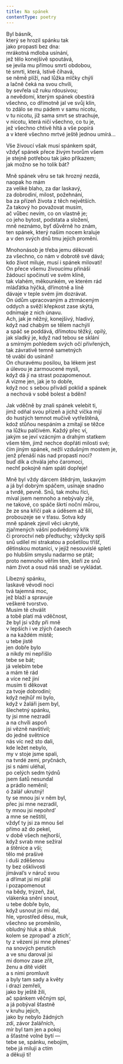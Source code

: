 ```yaml
---
title: Na spánek
contentType: poetry
---
```


<section>

Byl básník,  
který se hrozil spánku tak  
jako propasti bez dna:  
mrákotná mdloba usínání,  
jež tělo konejšivě spoutává,  
se jevila mu přímou smrti obdobou,  
té smrti, která, lstivě číhavá,  
se němě plíží, nad lůžka mlčky chýlí  
a lačně čeká na svou chvíli,  
by sevřela už ruku rdousivou;  
a nevědomí, kterým spánek obestírá  
všechno, co dřímotně jal ve svůj klín,  
to zdálo se mu pádem v samu nicotu,  
v tu nicotu, jíž sama smrt se strachuje,  
v nicotu, která ničí všechno, co tu je,  
jež všechno chtivě hltá a vše popírá  
a v které všechno mrtvé ještě jednou umírá…

Vše živoucí však musí spánkem spát,  
vždyť spánek přece živým tvorům všem  
je stejně potřebou tak jako příkazem;  
jak možno se ho tolik bát?

Mně spánek věru se tak hrozný nezdá,  
naopak ho mám  
za veliké blaho, za dar laskavý,  
za dobrodiní, milost, požehnání,  
ba za přízeň života z těch největších.  
Za takový ho považovat musím,  
ač vůbec nevím, co on vlastně je;  
co jeho bytost, podstata a složení,  
mně neznámo, byť důvěrně ho znám,  
ten spánek, který našim nocem kraluje  
a v den svých dnů tmu jejich promění.

Mnohonásob je třeba jemu děkovati  
za všechno, co nám v dobrotě své dává;  
kdo život miluje, musí i spánek milovati!  
On přece všemu živoucímu přináší  
žádoucí spočinutí ve svém klíně,  
tak vlahém, měkounkém, ve kterém rád  
mláďátka hýčká, dřímotně a líně  
dávaje v teple svém jim dozrávat.  
On údům upracovaným a ztrmáceným  
oddych a svěží křepkost zase skýtá,  
odnímaje z nich únavu.  
Ach, jak je něžný, konejšivý, hladivý,  
když nad chabým se tělem nachýlí  
a spáč se poddává, dřímotou těžký, opilý,  
jak sladký je, když nad tebou se sklání  
a smírným pohledem svých očí přivřených,  
tak závrativě temně sametných  
tě uvábí do usínání!  
On churavému posilou, ba lékem jest  
a úlevou je zarmoucené mysli,  
když dá jí na strast pozapomenout.  
A vizme jen, jak je to dobře,  
když noc s sebou přivádí poklid a spánek  
a nechová v sobě bolest a bdění!

Jak vděčně by znali spánek velebit ti,  
jimž odňal svou přízeň a jichž víčka míjí  
do hustých temnot mučivě vytřeštěná,  
kdož stůňou nespáním a zmítají se těžce  
na lůžku palčivém. Každý přec ví,  
jakým se jeví vzácným a drahým statkem  
všem těm, jimž nechce dopřáti milosti své;  
čím jiným spánek, nežli vzdušným mostem je,  
jenž přenáší nás nad propastí noci?  
buď dík a chvála jeho čaromoci,  
nechť pokojně nám spáti dopřeje!

Mně byl vždy dárcem štědrým, laskavým  
a já byl dobrým spáčem, usínaje snadno  
a tvrdě, pevně. Snů, tak mohu říci,  
míval jsem nemnoho a nebývaly zlé,  
ne takové, co spáče škrtí noční můrou,  
že ze sna křičí pak a úděsem až šílí,  
probouzeje se v třasu. Sotva kdy  
mně spánek zjevil věci ukryté,  
zjařmených vášní podvědomý křik  
či proroctví neb předtuchy; vždycky spíš  
snů udílel mi strakatou a pošetilou tříšť,  
dětinskou motanici, v jejíž nesouvislé spleti  
po hlubším smyslu nadarmo se ptát;  
proto nemnoho věřím těm, kteří ze snů  
nám život a osud náš snaží se vykládat.

Líbezný spánku,  
laskavě vévodí noci  
tvá tajemná moc,  
jež blaží a spravuje  
veškeré tvorstvo.  
Musím tě chválit  
a tobě platí má vděčnost,  
že byl jsi vždy při mně  
v lepších i ve zlých časech  
a na každém místě;  
u tebe jistě  
jen dobře bylo  
a nikdy mi nepřišlo  
tebe se bát;  
já velebím tebe  
a mám tě rád  
a více než jiní  
musím ti děkovat  
za tvoje dobrodiní;  
když nejhůř mi bylo,  
když v žaláři jsem byl,  
šlechetný spánku,  
ty jsi mne nezradil  
a na chvíli aspoň  
jsi vězně navštívil;  
do jedné světnice  
nás víc než sto dali,  
kde ležet nebylo,  
my v stoje jsme spali,  
na tvrdé zemi, pryčnách,  
jsi s námi uléhal,  
po celých sedm týdnů  
jsem šatů nesundal  
a prádlo neměnil;  
ó žalář ukrutný!  
ty se mnou jsi v něm byl,  
přec jsi mne nezradil,  
ty mnou jsi nepohrd’  
a mne se neštítil,  
vždyť ty jsi za mnou šel  
přímo až do pekel,  
v době všech nejhorší,  
když svrab mne sežíral  
a štěnice a vši;  
tělo mé prašivé  
i duši zděšenou  
ty bez ošklivosti  
jímával’s v náruč svou  
a dřímat jsi mi přál  
i pozapomenout  
na bědy, trýzeň, žal,  
vlákenka snění snout,  
u tebe dobře bylo,  
když usnout jsi mi dal,  
hle, vprostřed děsu, muk,  
všechno se proměnilo,  
obludný hluk a shluk  
kolem se zpropad’ a ztich’,  
ty z vězení jsi mne přenes’  
na snových perutích  
a ve snu daroval jsi  
mi domov zase zřít,  
ženu a dítě vidět  
a s nimi promluvit  
a byly tam sady a květy  
i drazí zemřelí,  
jako by ještě žili,  
ač spánkem věčným spí,  
a já pobýval šťastně  
v kruhu jejich,  
jako by nebylo žádných  
zdí, závor žalářních,  
mír byl tam jen a pokoj  
a šťastné volné bytí —  
tebe se, spánku, nebojím,  
tebe já miluji a ctím  
a děkuji ti!

</section>
